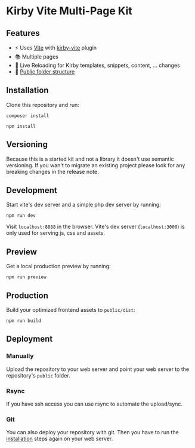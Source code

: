 # Kirby Vite Multi-Page Kit

## Features

- ⚡️ Uses [Vite](https://vitejs.dev/) with [kirby-vite](https://github.com/arnoson/kirby-vite) plugin
- 📚 Multiple pages
- 🔄 Live Reloading for Kirby templates, snippets, content, ... changes
- 📂 [Public folder structure](https://getkirby.com/docs/guide/configuration#custom-folder-setup__public-folder-setup)

## Installation

Clone this repository and run:

```
composer install
```

```
npm install
```

## Versioning

Because this is a started kit and not a library it doesn't use semantic versioning.
If you wan't to migrate an existing project please look for any breaking changes in the release note.

## Development

Start vite's dev server and a simple php dev server by running:

```
npm run dev
```

Visit `localhost:8888` in the browser. Vite's dev server (`localhost:3000`) is only used for serving js, css and assets.

## Preview

Get a local production preview by running:

```
npm run preview
```

## Production

Build your optimized frontend assets to `public/dist`:

```
npm run build
```

## Deployment

### Manually

Upload the repository to your web server and point your web server to the repository's `public` folder.

### Rsync

If you have ssh access you can use rsync to automate the upload/sync.

### Git

You can also deploy your repository with git. Then you have to run the [installation](#installation) steps again on your web server.
